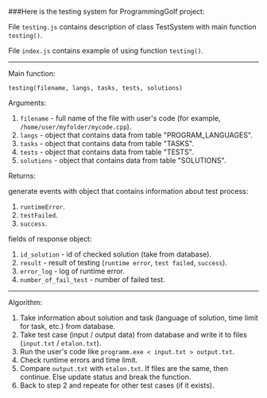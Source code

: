 ###Here is the testing system for ProgrammingGolf project:

File `testing.js` contains description of class TestSystem with main function `testing()`.

File `index.js` contains example of using function `testing()`.

***

Main function:

`testing(filename, langs, tasks, tests, solutions)`

Arguments:

1. `filename` - full name of the file with user's code (for example, `/home/user/myfolder/mycode.cpp`).
2. `langs` - object that contains data from table "PROGRAM_LANGUAGES".
3. `tasks` - object that contains data from table "TASKS".
4. `tests` - object that contains data from table "TESTS".
5. `solutions` - object that contains data from table "SOLUTIONS".

Returns:

generate events with object that contains information about test process:

1. `runtimeError`.
2. `testFailed`.
3. `success`.

fields of response object:

1. `id_solution` - id of checked solution (take from database).
2. `result` - result of testing (`runtime error`, `test failed`, `success`).
3. `error_log` - log of runtime error.
4. `number_of_fail_test` - number of failed test.

***

Algorithm:

1. Take information about solution and task (language of solution, time limit for task, etc.) from database.
2. Take test case (input / output data) from database and write it to files (`input.txt` / `etalon.txt`).
3. Run the user's code like `programm.exe < input.txt > output.txt`.
4. Check runtime errors and time limit.
5. Compare `output.txt` with `etalon.txt`. If files are the same, then continue. Else update status and break the function.
6. Back to step 2 and repeate for other test cases (if it exists).